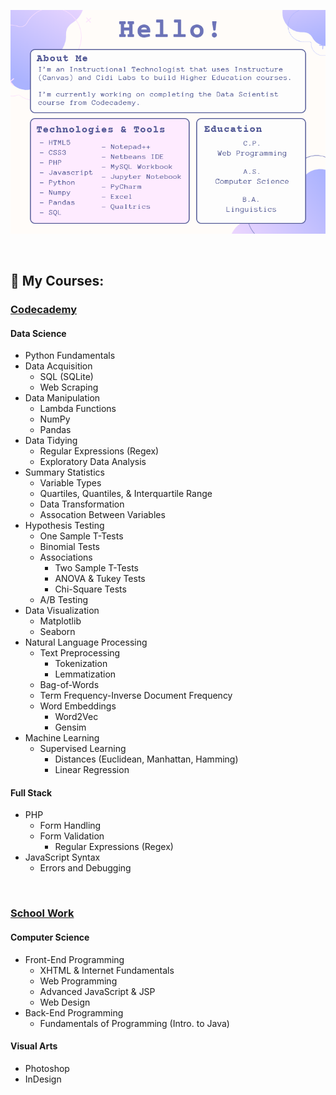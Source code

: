 
<p align="center">
    <img src="https://github.com/jeyla380/jeyla380/blob/main/images/hellopage.png">
</p>


<br>

## 🎀 My Courses:

### [Codecademy](https://github.com/jeyla380/codecademy_projects)
#### Data Science
- Python Fundamentals
- Data Acquisition
    - SQL (SQLite)
    - Web Scraping
- Data Manipulation
    - Lambda Functions
    - NumPy
    - Pandas
- Data Tidying
    - Regular Expressions (Regex)
    - Exploratory Data Analysis
- Summary Statistics
    - Variable Types
    - Quartiles, Quantiles, & Interquartile Range
    - Data Transformation
    - Assocation Between Variables
- Hypothesis Testing
    - One Sample T-Tests
    - Binomial Tests
    - Associations
        - Two Sample T-Tests
        - ANOVA & Tukey Tests
        - Chi-Square Tests
    - A/B Testing
- Data Visualization 
    - Matplotlib
    - Seaborn 
- Natural Language Processing
    - Text Preprocessing
        - Tokenization
        - Lemmatization
    - Bag-of-Words 
    - Term Frequency-Inverse Document Frequency
    - Word Embeddings
        - Word2Vec
        - Gensim 
- Machine Learning
    - Supervised Learning
        - Distances (Euclidean, Manhattan, Hamming)
        - Linear Regression 

#### Full Stack
- PHP
    - Form Handling 
    - Form Validation
        - Regular Expressions (Regex) 
- JavaScript Syntax
    - Errors and Debugging

<br>

### [School Work](https://github.com/jeyla380/school_work)
#### Computer Science
- Front-End Programming
    - XHTML & Internet Fundamentals 
    - Web Programming
    - Advanced JavaScript & JSP
    - Web Design
- Back-End Programming
    - Fundamentals of Programming (Intro. to Java)   

#### Visual Arts
- Photoshop
- InDesign 




<!---

## 🎀 Projects:
  
| [Codecademy](https://github.com/jeyla380/codecademy_projects) | School Work
|:--------:| :--------:|
| [Data Science](https://github.com/jeyla380/codecademy_projects/tree/main/datascience) | ... |

## 📫 Get In Touch
| LinkedIn | Email
| :--------: | :--------: |
| <a href="https://www.linkedin.com/in/jessemy-lake-054140142/"><img src="https://github.com/jeyla380/jeyla380/blob/main/images/linkedin_icon.png"></a> | jeyla.380@gmail.com |




## 🎀 What I'm Learning:
  
| [Codecademy](https://github.com/jeyla380/codecademy_projects) | 
|:--------:|
| [Data Science](https://github.com/jeyla380/codecademy_projects/tree/main/datascience) | 


![](https://github.com/jeyla380/jeyla380/blob/main/images/banner.png)

<h1 align="center">✨ Hello! ✨</h1>
<p align="center">Learning to code since 2019!</p>

<br>
<br>



## 📖 Education
- Earned a Bachelor's of Linguistics in May of 2016.
- Completed a Computer Science Associate's Degree in August of 2020.
- Recieved a Web Programming Certificate in December of 2020.


<br>



## 💻 Technologies & Tools


<a href="https://www.buymeacoffee.com/roniemartinez" target="_blank"><img src="https://cdn.buymeacoffee.com/buttons/default-orange.png" alt="Buy Me A Coffee" height="41" width="174"></a>








  
  



🖋️

🎀
- 👀 I’m interested in ...
- 📫 How to reach me ...
🌱
 ## 📚 School Work:
xemycutiex/xemycutiex is a ✨ special ✨ repository because its `README.md` (this file) appears on your GitHub profile.
You can click the Preview link to take a look at your changes.

![](https://github.com/xemycutiex/xemycutiex/blob/main/images/banner.png)

## 🖋️ Projects:
  
| [Codecademy](https://github.com/jeyla380/codecademy_projects) | 
|:--------:|
| [Data Science](https://github.com/jeyla380/codecademy_projects/tree/main/datascience) | 


  <br>
--->
